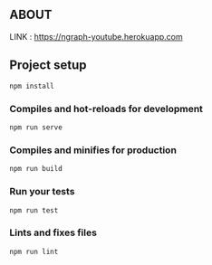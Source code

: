 
## ABOUT

LINK : <a href="https://ngraph-youtube.herokuapp.com/#?q=baby">https://ngraph-youtube.herokuapp.com</a>

## Project setup

```
npm install
```

### Compiles and hot-reloads for development

```
npm run serve
```

### Compiles and minifies for production

```
npm run build
```

### Run your tests

```
npm run test
```

### Lints and fixes files

```
npm run lint
```
